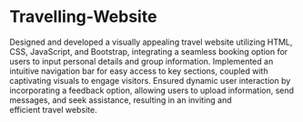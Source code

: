# Travelling-Website

Designed and developed a visually appealing travel website utilizing HTML, CSS, JavaScript, and Bootstrap, integrating a seamless booking option for users to input personal details and group information. Implemented an intuitive navigation bar for easy access to key sections, coupled with captivating visuals to engage visitors. Ensured dynamic user interaction by incorporating a feedback option, allowing users to upload information, send messages, and seek assistance, resulting in an inviting and efficient travel website.
